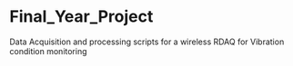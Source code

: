# Final_Year_Project
Data Acquisition and processing scripts for a wireless RDAQ for Vibration condition monitoring
